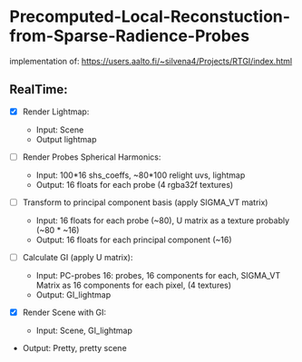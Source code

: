 # Precomputed-Local-Reconstuction-from-Sparse-Radience-Probes


implementation of: https://users.aalto.fi/~silvena4/Projects/RTGI/index.html




## RealTime:

- [x] Render Lightmap:
	- Input: Scene
	- Output lightmap

- [ ]  Render Probes Spherical Harmonics:
	- Input: 100\*16 shs_coeffs, ~80\*100 relight uvs, lightmap
	- Output: 16 floats for each probe (4 rgba32f textures)

- [ ]  Transform to principal component basis (apply SIGMA_VT matrix)
	- Input: 16 floats for each probe (~80), U matrix as a texture probably (~80 * ~16)
	- Output: 16 floats for each principal component (~16)

- [ ]  Calculate GI (apply U matrix):
	- Input: PC-probes 16: probes, 16 components for each, SIGMA_VT Matrix as 16 components for each pixel, (4 textures)
	- Output: GI_lightmap 

- [x]  Render Scene with GI:
	- Input: Scene, GI_lightmap
  - Output: Pretty, pretty scene


